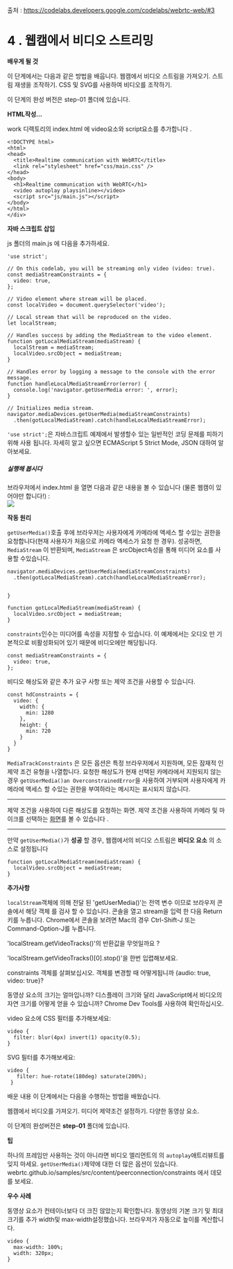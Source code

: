 출처 : https://codelabs.developers.google.com/codelabs/webrtc-web/#3

# 4 . 웹캠에서 비디오 스트리밍

__배우게 될 것__

  이 단계에서는 다음과 같은 방법을 배웁니다.
  웹캠에서 비디오 스트림을 가져오기.
  스트림 재생을 조작하기.
  CSS 및 SVG를 사용하여 비디오를 조작하기.
  
이 단계의 완성 버전은 step-01 폴더에 있습니다.


__HTML작성...__

work 디렉토리의 index.html 에 video요소와 script요소를 추가합니다 .

~~~
<!DOCTYPE html>
<html>
<head>
  <title>Realtime communication with WebRTC</title>
  <link rel="stylesheet" href="css/main.css" />
</head>
<body>
  <h1>Realtime communication with WebRTC</h1>
  <video autoplay playsinline></video>
  <script src="js/main.js"></script>
</body>
</html>
</div>
~~~

__자바 스크립트 삽입__

js 폴더의 main.js 에 다음을 추가하세요.

~~~
'use strict';

// On this codelab, you will be streaming only video (video: true).
const mediaStreamConstraints = {
  video: true,
};

// Video element where stream will be placed.
const localVideo = document.querySelector('video');

// Local stream that will be reproduced on the video.
let localStream;

// Handles success by adding the MediaStream to the video element.
function gotLocalMediaStream(mediaStream) {
  localStream = mediaStream;
  localVideo.srcObject = mediaStream;
}

// Handles error by logging a message to the console with the error message.
function handleLocalMediaStreamError(error) {
  console.log('navigator.getUserMedia error: ', error);
}

// Initializes media stream.
navigator.mediaDevices.getUserMedia(mediaStreamConstraints)
  .then(gotLocalMediaStream).catch(handleLocalMediaStreamError);
~~~

`'use strict';`은 자바스크립트 예제에서 발생할수 있는 일반적인 코딩 문제를 피하기 위해 사용 됩니다.
자세히 알고 싶으면 ECMAScript 5 Strict Mode, JSON 대하여 알아보세요.

<h5>실행해 봅시다</h5>
브라우저에서 index.html 을 열면 다음과 같은 내용을 볼 수 있습니다 (물론 웹캠이 있어야만 합니다!) :
<br>
<img src="https://codelabs.developers.google.com/codelabs/webrtc-web/img/fe2d10aa2ccc033.png">
<br>

__작동 원리__

`getUserMedia()`호출 후에 브라우저는 사용자에게 카메라에 액세스 할 수있는 권한을 요청합니다(현재 사용자가 처음으로 카메라 액세스가 요청 한 경우).
성공하면, `MediaStream` 이 반환되며, `MediaStream` 은 srcObject속성을 통해 미디어 요소를 사용할 수있습니다.
~~~
navigator.mediaDevices.getUserMedia(mediaStreamConstraints)
  .then(gotLocalMediaStream).catch(handleLocalMediaStreamError);


}
~~~
~~~
function gotLocalMediaStream(mediaStream) {
  localVideo.srcObject = mediaStream;
}
~~~
`constraints`인수는 미디어를 속성을 지정할 수 있습니다.
이 예제에서는 오디오 만 기본적으로 비활성화되어 있기 때문에 비디오에만 해당됩니다.

~~~
const mediaStreamConstraints = {
  video: true,
};
~~~
비디오 해상도와 같은 추가 요구 사항 또는 제약 조건을 사용할 수 있습니다.

~~~
const hdConstraints = {
  video: {
    width: {
      min: 1280
    },
    height: {
      min: 720
    }
  }
}
~~~
`MediaTrackConstraints` 은 모든 옵션은 특정 브라우저에서 지원하며, 모든 잠재적 인 제약 조건 유형을 나열합니다. 
요청한 해상도가 현재 선택된 카메라에서 지원되지 않는 경우 `getUserMedia()an OverconstrainedError`을 사용하여 거부되며
사용자에게 카메라에 액세스 할 수있는 권한을 부여하라는 메시지는 표시되지 않습니다.

---
제약 조건을 사용하여 다른 해상도를 요청하는 <a herf="https://simpl.info/getusermedia/constraints/">화면</a>.
제약 조건을 사용하여 카메라 및 마이크를 선택하는 <a href="https://simpl.info/getusermedia/sources/">화면</a>를 볼 수 있습니다 .

---
만약 `getUserMedia()`가 __성공__ 할 경우, 웹캠에서의 비디오 스트림은 __비디오 요소__ 의 소스로 설정됩니다

~~~
function gotLocalMediaStream(mediaStream) {
  localVideo.srcObject = mediaStream;
}
~~~

__추가사항__

`localStream`객체에 의해 전달 된 'getUserMedia()'는 전역 변수 이므로 브라우저 콘솔에서 해당 객체 를 검사 할 수 있습니다. 
콘솔을 열고 stream을 입력 한 다음 Return 키를 누릅니다. 
Chrome에서 콘솔을 보려면 Mac의 경우 Ctrl-Shift-J 또는 Command-Option-J를 누릅니다.

'localStream.getVideoTracks()'의 반환값을 무엇일까요 ?

'localStream.getVideoTracks()[0].stop()'을 한번 입렵해보세요.

constraints 객체를 살펴보십시오. 객체를 변경할 때 어떻게됩니까 {audio: true, video: true}?

동영상 요소의 크기는 얼마입니까? 디스플레이 크기와 달리 JavaScript에서 비디오의 자연 크기를 어떻게 얻을 수 있습니까? Chrome Dev Tools를 사용하여 확인하십시오.

video 요소에 CSS 필터를 추가해보세요:
~~~
video {
  filter: blur(4px) invert(1) opacity(0.5);
}
~~~

SVG 필터를 추가해보세요:
~~~
video {
   filter: hue-rotate(180deg) saturate(200%);
 }
 ~~~
 
배운 내용
이 단계에서는 다음을 수행하는 방법을 배웠습니다.

  웹캠에서 비디오를 가져오기.
  미디어 제약조건 설정하기.
  다양한 동영상 요소.
  
  이 단계의 완성버전은 __step-01__ 폴더에 있습니다.

__팁__

하나의 프레임만 사용하는 것이 아니라면 비디오 엘리먼트의 의 `autoplay`애트리뷰트를 잊지 마세요. 
`getUserMedia()`제약에 대한 더 많은 옵션이 있습니다. webrtc.github.io/samples/src/content/peerconnection/constraints 에서 데모를 보세요.

__우수 사례__

동영상 요소가 컨테이너보다 더 크진 않았는지 확인합니다. 
동영상의 기본 크기 및 최대 크기를 추가 width및 max-width설정했습니다. 브라우저가 자동으로 높이를 계산합니다.
~~~
video {
  max-width: 100%;
  width: 320px;
}
~~~

